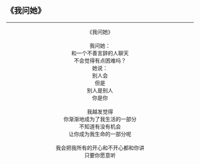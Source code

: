 ## 《我问她》
***
<center>
《我问她》<br>
<br>
我问她：<br>
和一个不善言辞的人聊天<br>
不会觉得有点困难吗？<br>
她说：<br>
别人会<br>
但是<br>
别人是别人<br>
你是你<br>
<br>
我越发觉得<br>
你渐渐地成为了我生活的一部分<br>
不知道有没有机会<br>
让你成为我生命的一部分呢<br>
<br>
我会把我所有的开心和不开心都和你讲<br>
只要你愿意听<br>
</center>
<!-- <p align="right">北林</p> -->